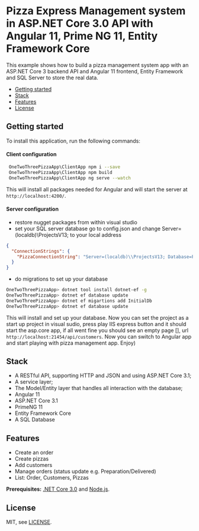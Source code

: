 # Pizza Express Management system in ASP.NET Core 3.0 API with Angular 11, Prime NG 11, Entity Framework Core

This example shows how to build a pizza management system app with an ASP.NET Core 3 backend API and Angular 11 frontend, Entity Framework and SQL Server to store the real data.

* [Getting started](#getting-started)
* [Stack](#stack)
* [Features](#features)
* [License](#license)


## Getting started

To install this application, run the following commands:

#### Client configuration

```bash
 OneTwoThreePizzaApp\ClientApp npm i --save
 OneTwoThreePizzaApp\ClientApp npm build
 OneTwoThreePizzaApp\ClientApp ng serve --watch
```

This will install all packages needed for Angular and will start the server at `http://localhost:4200/`.

#### Server configuration
* restore nugget packages from within visual studio
* set your SQL server database go to config.json and change Server=(localdb)\\ProjectsV13; to your local address

```json
{
  "ConnectionStrings": {
    "PizzaConnectionString": "Server=(localdb)\\ProjectsV13; Database=PizzaStoreDB; Trusted_Connection=True; Integrated Security=true; MultipleActiveResultSets=true"
  }
}
```
* do migrations to set up your database 
```bash
OneTwoThreePizzaApp> dotnet tool install dotnet-ef -g
OneTwoThreePizzaApp> dotnet ef database update
OneTwoThreePizzaApp> dotnet ef migartions add InitialDb
OneTwoThreePizzaApp> dotnet ef database update
```
This will install and set up your database. Now you can set the project as a start up project in visual sudio, press play IIS express button and it should start the asp.core app, if all went fine you should see an empty page [], url `http://localhost:21454/api/customers`.
Now you can switch to Angular app and start playing with pizza management app. Enjoy)

## Stack

* A RESTful API, supporting HTTP and JSON and using ASP.NET Core 3.1;
*  A service layer;
* The Model/Entity layer that handles all interaction with the database;
*  Angular 11
*  ASP.NET Core 3.1
* PrimeNG 11
*  Entity Framework Core
*  A SQL Database


## Features
* Create an order
*  Create pizzas
* Add customers
*  Manage orders (status update e.g. Preparation/Delivered)
*  List: Order, Customers, Pizzas

**Prerequisites:** [.NET Core 3.0](https://dot.net/core) and [Node.js](https://nodejs.org/).


## License

MIT, see [LICENSE](https://github.com/git/git-scm.com/blob/master/MIT-LICENSE.txt).

